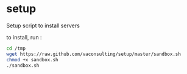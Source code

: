 setup
=====

Setup script to install servers

to install, run :
```bash
cd /tmp
wget https://raw.github.com/vaconsulting/setup/master/sandbox.sh
chmod +x sandbox.sh
./sandbox.sh
````
